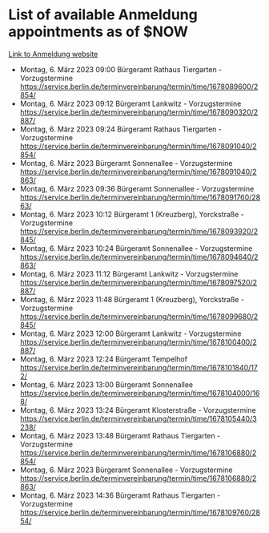 # List of available Anmeldung appointments as of $NOW
[Link to Anmeldung website](https://service.berlin.de/terminvereinbarung/termin/tag.php?termin=1&anliegen[]=120686&dienstleisterlist=122210,122217,327316,122219,327312,122227,327314,122231,327346,122243,327348,122254,122252,329742,122260,329745,122262,329748,122271,327278,122273,327274,122277,327276,330436,122280,327294,122282,327290,122284,327292,122291,327270,122285,327266,122286,327264,122296,327268,150230,329760,122297,327286,122294,327284,122312,329763,122314,329775,122304,327330,122311,327334,122309,327332,317869,122281,327352,122279,329772,122283,122276,327324,122274,327326,122267,329766,122246,327318,122251,327320,122257,327322,122208,327298,122226,327300&herkunft=http%3A%2F%2Fservice.berlin.de%2Fdienstleistung%2F120686%2F)
- Montag, 6. März 2023 09:00 Bürgeramt Rathaus Tiergarten - Vorzugstermine https://service.berlin.de/terminvereinbarung/termin/time/1678089600/2854/
- Montag, 6. März 2023 09:12 Bürgeramt Lankwitz - Vorzugstermine https://service.berlin.de/terminvereinbarung/termin/time/1678090320/2887/
- Montag, 6. März 2023 09:24 Bürgeramt Rathaus Tiergarten - Vorzugstermine https://service.berlin.de/terminvereinbarung/termin/time/1678091040/2854/
- Montag, 6. März 2023  Bürgeramt Sonnenallee - Vorzugstermine https://service.berlin.de/terminvereinbarung/termin/time/1678091040/2863/
- Montag, 6. März 2023 09:36 Bürgeramt Sonnenallee - Vorzugstermine https://service.berlin.de/terminvereinbarung/termin/time/1678091760/2863/
- Montag, 6. März 2023 10:12 Bürgeramt 1 (Kreuzberg), Yorckstraße - Vorzugstermine https://service.berlin.de/terminvereinbarung/termin/time/1678093920/2845/
- Montag, 6. März 2023 10:24 Bürgeramt Sonnenallee - Vorzugstermine https://service.berlin.de/terminvereinbarung/termin/time/1678094640/2863/
- Montag, 6. März 2023 11:12 Bürgeramt Lankwitz - Vorzugstermine https://service.berlin.de/terminvereinbarung/termin/time/1678097520/2887/
- Montag, 6. März 2023 11:48 Bürgeramt 1 (Kreuzberg), Yorckstraße - Vorzugstermine https://service.berlin.de/terminvereinbarung/termin/time/1678099680/2845/
- Montag, 6. März 2023 12:00 Bürgeramt Lankwitz - Vorzugstermine https://service.berlin.de/terminvereinbarung/termin/time/1678100400/2887/
- Montag, 6. März 2023 12:24 Bürgeramt Tempelhof https://service.berlin.de/terminvereinbarung/termin/time/1678101840/172/
- Montag, 6. März 2023 13:00 Bürgeramt Sonnenallee https://service.berlin.de/terminvereinbarung/termin/time/1678104000/168/
- Montag, 6. März 2023 13:24 Bürgeramt Klosterstraße - Vorzugstermine https://service.berlin.de/terminvereinbarung/termin/time/1678105440/3238/
- Montag, 6. März 2023 13:48 Bürgeramt Rathaus Tiergarten - Vorzugstermine https://service.berlin.de/terminvereinbarung/termin/time/1678106880/2854/
- Montag, 6. März 2023  Bürgeramt Sonnenallee - Vorzugstermine https://service.berlin.de/terminvereinbarung/termin/time/1678106880/2863/
- Montag, 6. März 2023 14:36 Bürgeramt Rathaus Tiergarten - Vorzugstermine https://service.berlin.de/terminvereinbarung/termin/time/1678109760/2854/
